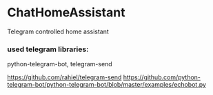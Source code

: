 # ChatHomeAssistant
Telegram controlled home assistant



### used telegram libraries:
python-telegram-bot, telegram-send

https://github.com/rahiel/telegram-send
https://github.com/python-telegram-bot/python-telegram-bot/blob/master/examples/echobot.py


